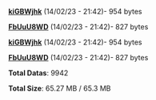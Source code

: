 [**kiGBWjhk**](/data/kiGBWjhk.txt) (14/02/23 - 21:42)- 954 bytes

[**FbUuU8WD**](/data/FbUuU8WD.txt) (14/02/23 - 21:42)- 827 bytes

[**kiGBWjhk**](/data/kiGBWjhk.txt) (14/02/23 - 21:42)- 954 bytes

[**FbUuU8WD**](/data/FbUuU8WD.txt) (14/02/23 - 21:42)- 827 bytes

**Total Datas**: 9942

**Total Size**: 65.27 MB / 65.3 MB